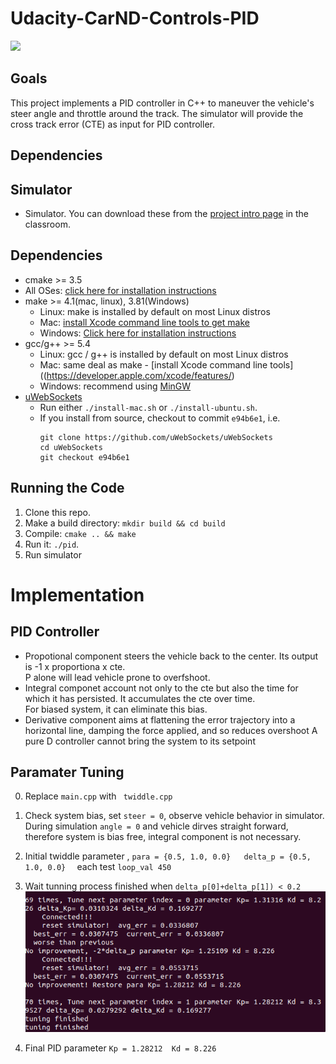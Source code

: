 # Udacity-CarND-Controls-PID
<img src="img/cover.gif" width = "500"/>  

## Goals
This project implements a PID controller in C++ to maneuver the vehicle's steer angle and throttle around the track.
The simulator will provide  the cross track error (CTE) as input for PID controller. 

## Dependencies

## Simulator
* Simulator. You can download these from the [project intro page](https://github.com/udacity/self-driving-car-sim/releases) in the classroom.

## Dependencies

* cmake >= 3.5
 * All OSes: [click here for installation instructions](https://cmake.org/install/)
* make >= 4.1(mac, linux), 3.81(Windows)
  * Linux: make is installed by default on most Linux distros
  * Mac: [install Xcode command line tools to get make](https://developer.apple.com/xcode/features/)
  * Windows: [Click here for installation instructions](http://gnuwin32.sourceforge.net/packages/make.htm)
* gcc/g++ >= 5.4
  * Linux: gcc / g++ is installed by default on most Linux distros
  * Mac: same deal as make - [install Xcode command line tools]((https://developer.apple.com/xcode/features/)
  * Windows: recommend using [MinGW](http://www.mingw.org/)
* [uWebSockets](https://github.com/uWebSockets/uWebSockets)
  * Run either `./install-mac.sh` or `./install-ubuntu.sh`.
  * If you install from source, checkout to commit `e94b6e1`, i.e.
    ```
    git clone https://github.com/uWebSockets/uWebSockets 
    cd uWebSockets
    git checkout e94b6e1
    ```
  
## Running the Code

1. Clone this repo.
2. Make a build directory: `mkdir build && cd build`
3. Compile: `cmake .. && make`
4. Run it: `./pid`. 
5. Run simulator

# Implementation
## PID Controller

* Propotional component steers the vehicle back to the center. Its output is -1 x proportiona x cte.  
  P alone will lead vehicle prone to overfshoot.
* Integral componet account not only to the cte but also the time for which it has persisted. It accumulates the cte over time.  
  For biased system, it can eliminate this bias. 
* Derivative component aims at flattening the error trajectory into a horizontal line, damping the force applied, and so reduces overshoot
  A pure D controller cannot bring the system to its setpoint
## Paramater Tuning  
0.  Replace ```main.cpp``` with ``` twiddle.cpp```  

1. Check system bias, set ```steer = 0```, observe vehicle behavior in simulator.  
     During simulation ```angle = 0``` and vehicle dirves straight forward, therefore system is bias free, integral component is not necessary. 

2. Initial twiddle  parameter , ```para = {0.5, 1.0, 0.0}   delta_p = {0.5, 1.0, 0.0}  ```   each test   ```loop_val 450```  
     

3.  Wait tunning process finished when ```delta_p[0]+delta_p[1]) < 0.2```
     <img src="img/End_Tunning.png" width = "600"/>

4. Final PID parameter ```Kp = 1.28212  Kd = 8.226```
     





